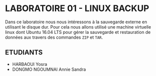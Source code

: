 # LABORATOIRE 01 - LINUX BACKUP

Dans ce laboratoire nous nous intéressons à la sauvegarde externe en utilisant le disque dur. Pour cela nous allons utilisé une machine virtuelle linux dont Ubuntu 16.04 LTS pour gérer la sauvegarde et restauration de données aux travers des commandes `ZIP` et `TAR`. 

## ETUDIANTS 

* HARBAOUI Yosra
* DONGMO NGOUMNAI Annie Sandra
